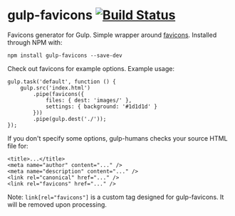 # gulp-favicons [![Build Status](https://travis-ci.org/haydenbleasel/gulp-favicons.svg?branch=master)](https://travis-ci.org/haydenbleasel/gulp-favicons)

Favicons generator for Gulp. Simple wrapper around [favicons](https://github.com/haydenbleasel/favicons). Installed through NPM with:

```
npm install gulp-favicons --save-dev
```

Check out favicons for example options. Example usage:

```
gulp.task('default', function () {
    gulp.src('index.html')
        .pipe(favicons({
            files: { dest: 'images/' },
            settings: { background: '#1d1d1d' }
        }))
        .pipe(gulp.dest('./'));
});
```

If you don't specify some options, gulp-humans checks your source HTML file for:

```
<title>...</title>
<meta name="author" content="..." />
<meta name="description" content="..." />
<link rel="canonical" href="..." />
<link rel="favicons" href="..." />
```

Note: `link[rel="favicons"]` is a custom tag designed for gulp-favicons. It will be removed upon processing.
